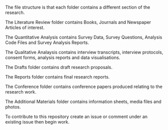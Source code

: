 The file structure is that each folder contains a different section of the research. 

The Literature Review folder contains Books, Journals and Newspaper Articles of interest. 

The Quantitative Analysis contains Survey Data, Survey Questions, Analysis Code Files and Survey Analysis Reports.

The Qualitative Analaysis contains interview transcripts, interview protocols, consent forms, analysis reports and data visualisations. 

The Drafts folder contains draft research proposals. 

The Reports folder contains final research reports. 

The Conference folder contains conference papers produced relating to the research work. 

The Additional Materials folder contains information sheets, media files and photos.

To contribute to this repository create an issue or comment under an existing issue then begin work.